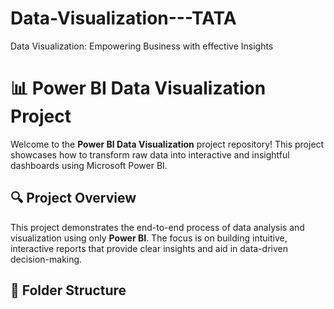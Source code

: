 # Data-Visualization---TATA
Data Visualization: Empowering Business with effective Insights
# 📊 Power BI Data Visualization Project

Welcome to the **Power BI Data Visualization** project repository! This project showcases how to transform raw data into interactive and insightful dashboards using Microsoft Power BI.

## 🔍 Project Overview

This project demonstrates the end-to-end process of data analysis and visualization using only **Power BI**. The focus is on building intuitive, interactive reports that provide clear insights and aid in data-driven decision-making.
## 📁 Folder Structure

